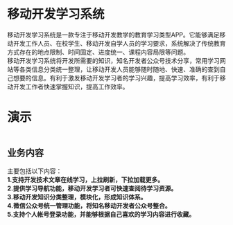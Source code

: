 # 移动开发学习系统
移动开发学习系统是一款专注于移动开发教学的教育学习类型APP。它能够满足移动开发工作人员、在校学生、移动开发自学人员的学习要求，系统解决了传统教育方式存在的地点限制、时间固定、进度统一、课程内容局限等问题。  
移动开发学习系统将开发所需要的知识，知名开发者公众号技术分享，常用学习网站等各类信息分类统一整理，让移动开发人员能够随时随地、快速、准确的查到自己想要的信息。有利于激发移动开发学习者的学习兴趣，提高学习效率，有利于移动开发工作者快速掌握知识，提高工作效率。
# 演示  
![]()
## 业务内容
主要包括以下内容：  
**1.支持开发技术文章在线学习，上拉刷新，下拉加载更多。**   
**2.提供学习导航功能，移动开发学习者可快速查阅待学习资源。**  
**3.移动开发知识分类整理，模块化，形成知识体系。**  
**4.微信公众号统一管理功能，将知名移动开发者公众号整合。**  
**5.支持个人帐号登录功能，并能够根据自己喜欢的学习内容进行收藏。**
